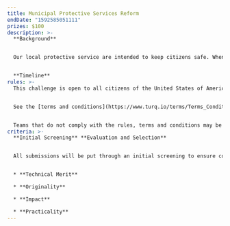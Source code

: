 ```yaml
---
title: Municipal Protective Services Reform
endDate: "1592585051111"
prizes: $100
description: >-
  **Background**


  Our local protective service are intended to keep citizens safe. When this isn't the case, we must enact reforms to practices and policies to ensure the intended purpose of these organizations is fulfilled.


  **Timeline**
rules: >-
  This challenge is open to all citizens of the United States of America.


  See the [terms and conditions](https://www.turq.io/terms/Terms_Conditions.pdf) here.


  Teams that do not comply with the rules, terms and conditions may be disqualified.
criteria: >-
  **Initial Screening** **Evaluation and Selection**


  All submissions will be put through an initial screening to ensure compliance with challenge [terms and conditions](https://www.turq.io/terms/Terms_Conditions.pdf).


  * **Technical Merit**

  * **Originality**

  * **Impact**

  * **Practicality**
---
```

